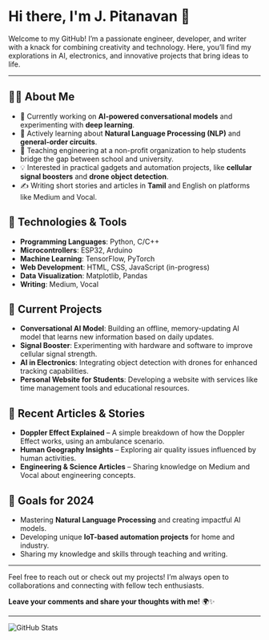 # Hi there, I'm J. Pitanavan 👋

Welcome to my GitHub! I’m a passionate engineer, developer, and writer with a knack for combining creativity and technology. Here, you’ll find my explorations in AI, electronics, and innovative projects that bring ideas to life.

---

## 👨‍💻 About Me

- 🔭 Currently working on **AI-powered conversational models** and experimenting with **deep learning**.
- 🌱 Actively learning about **Natural Language Processing (NLP)** and **general-order circuits**.
- 👥 Teaching engineering at a non-profit organization to help students bridge the gap between school and university.
- 💡 Interested in practical gadgets and automation projects, like **cellular signal boosters** and **drone object detection**.
- ✍️ Writing short stories and articles in **Tamil** and English on platforms like Medium and Vocal.

## 🔧 Technologies & Tools

- **Programming Languages**: Python, C/C++
- **Microcontrollers**: ESP32, Arduino
- **Machine Learning**: TensorFlow, PyTorch
- **Web Development**: HTML, CSS, JavaScript (in-progress)
- **Data Visualization**: Matplotlib, Pandas
- **Writing**: Medium, Vocal

## 🚀 Current Projects

- **Conversational AI Model**: Building an offline, memory-updating AI model that learns new information based on daily updates.
- **Signal Booster**: Experimenting with hardware and software to improve cellular signal strength.
- **AI in Electronics**: Integrating object detection with drones for enhanced tracking capabilities.
- **Personal Website for Students**: Developing a website with services like time management tools and educational resources.

## 📘 Recent Articles & Stories

- **Doppler Effect Explained** – A simple breakdown of how the Doppler Effect works, using an ambulance scenario.
- **Human Geography Insights** – Exploring air quality issues influenced by human activities.
- **Engineering & Science Articles** – Sharing knowledge on Medium and Vocal about engineering concepts.

## 🌱 Goals for 2024

- Mastering **Natural Language Processing** and creating impactful AI models.
- Developing unique **IoT-based automation projects** for home and industry.
- Sharing my knowledge and skills through teaching and writing.

---

Feel free to reach out or check out my projects! I’m always open to collaborations and connecting with fellow tech enthusiasts.

**Leave your comments and share your thoughts with me!** 🌍✨

---

![GitHub Stats](https://github-readme-stats.vercel.app/api?username=YourUsername&show_icons=true&theme=radical)

